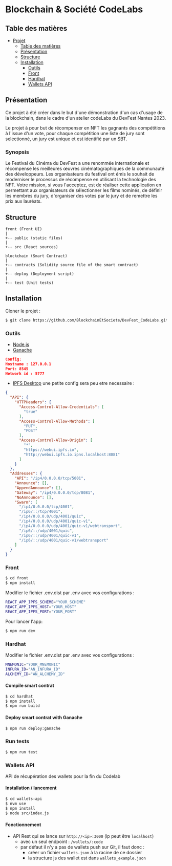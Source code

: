 # Blockchain & Société CodeLabs

## Table des matières
- [Projet](#blockchain--société-codelabs)
  - [Table des matières](#table-des-matières)
  - [Présentation](#presentation)
  - [Structure](#structure)
  - [Installation](#installation)
    - [Outils](#outils)
    - [Front](#front)
    - [Hardhat](#hardhat)
    - [Wallets API](#wallets-api)

<a name="presentation"></a>
## Présentation
Ce projet à été créer dans le but d'une démonstration d'un cas d'usage de la blockchain,
dans le cadre d'un atelier codeLabs du DevFest Nantes 2023.

Le projet à pour but de récompenser en NFT les gagnants des compétitions à l'issue d'un vote, 
pour chaque compétition une liste de jury sont selectionné, un jury est unique et est identifié 
par un SBT.

### Synopsis
Le Festival du Cinéma du DevFest a une renommée internationale et récompense les meilleures œuvres cinématographiques de la communauté des développeurs.
Les organisateurs du festival ont émis le souhait de moderniser le processus de récompense en utilisant la technologie des NFT. Votre mission,
si vous l'acceptez, est de réaliser cette application en permettant aux organisateurs de sélectionner les films nominés,
de définir les membres du jury, d'organiser des votes par le jury et de remettre les prix aux lauréats.

<a name="structure"></a>
## Structure
```
front (Front UI)
|
+-- public (static files)
|
+-- src (React sources)

blockchain (Smart Contract)
|
+-- contracts (Solidity source file of the smart contract)
|
+-- deploy (Deployment script)
|
+-- test (Unit tests)
```

<a name="installation"></a>
## Installation
Cloner le projet :
```bash 
$ git clone https://github.com/BlockchainEtSociete/DevFest_CodeLabs.git
```

<a name="outils"></a>
### Outils
- [Node.js](https://nodejs.org/fr/download)
- [Ganache](https://trufflesuite.com/ganache/)
```json
Config:
Hostname : 127.0.0.1
Port: 8545
Network id : 5777
```
- [IPFS Desktop](https://docs.ipfs.tech/install/ipfs-desktop/)
une petite config sera peu etre necessaire :
```json
{
  "API": {
    "HTTPHeaders": {
      "Access-Control-Allow-Credentials": [
        "true"
      ],
      "Access-Control-Allow-Methods": [
        "PUT",
        "POST"
      ],
      "Access-Control-Allow-Origin": [
        "*",
        "https://webui.ipfs.io",
        "http://webui.ipfs.io.ipns.localhost:8081"
      ]
    }
  },
  "Addresses": {
    "API": "/ip4/0.0.0.0/tcp/5001",
    "Announce": [],
    "AppendAnnounce": [],
    "Gateway": "/ip4/0.0.0.0/tcp/8081",
    "NoAnnounce": [],
    "Swarm": [
      "/ip4/0.0.0.0/tcp/4001",
      "/ip6/::/tcp/4001",
      "/ip4/0.0.0.0/udp/4001/quic",
      "/ip4/0.0.0.0/udp/4001/quic-v1",
      "/ip4/0.0.0.0/udp/4001/quic-v1/webtransport",
      "/ip6/::/udp/4001/quic",
      "/ip6/::/udp/4001/quic-v1",
      "/ip6/::/udp/4001/quic-v1/webtransport"
    ]
  }
}
```

<a name="front"></a>
### Front
```bash 
$ cd front
$ npm install
```
Modifier le fichier .env.dist par .env avec vos configurations :
```bash
REACT_APP_IPFS_SCHEME="YOUR_SCHEME"
REACT_APP_IPFS_HOST="YOUR_HOST"
REACT_APP_IPFS_PORT="YOUR_PORT"
```
Pour lancer l'app:
```bash 
$ npm run dev
```

<a name="hardhat"></a>
### Hardhat

Modifier le fichier .env.dist par .env avec vos configurations :
```bash
MNEMONIC="YOUR_MNEMONIC"
INFURA_ID="AN_INFURA_ID"
ALCHEMY_ID="AN_ALCHEMY_ID"
```

#### Compile smart contrat
```bash
$ cd hardhat
$ npm install
$ npm run build
```

#### Deploy smart contrat with Ganache
```bash
$ npm run deploy:ganache
```

### Run tests
```bash
$ npm run test
```

<a name="wallets-api"></a>
### Wallets API

API de récupération des wallets pour la fin du Codelab

#### Installation / lancement
```bash
$ cd wallets-api
$ nvm use
$ npm install
$ node src/index.js
```

#### Fonctionnement
- API Rest qui se lance sur `http://<ip>:3000` (ip peut être `localhost`)
  - avec un seul endpoint : `/wallets/:code`
  - par défaut il n'y a pas de wallets push sur Git, il faut donc :
    - créer un fichier `wallets.json` à la racine de ce dossier
    - la structure js des wallet est dans `wallets_example.json`

